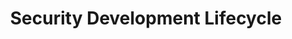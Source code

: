 ---
layout: default
title: Security Development Lifecycle
description: 'The Campus as a whole develops and manages an array of websites and applications to support varying business needs, some of which are critical'
redirect_to: "/guidelines/SDL/1-establish-test-response"
---